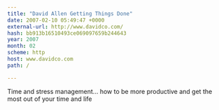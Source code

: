 ```yaml
---
title: "David Allen Getting Things Done"
date: 2007-02-10 05:49:47 +0000
external-url: http://www.davidco.com/
hash: bb913b16510493ce069097659b244643
year: 2007
month: 02
scheme: http
host: www.davidco.com
path: /

---
```


Time and stress management... how to be more productive and get the most out of your time and life
